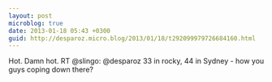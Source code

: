 ```yaml
---
layout: post
microblog: true
date: 2013-01-18 05:43 +0300
guid: http://desparoz.micro.blog/2013/01/18/t292099979726684160.html
---
```

Hot. Damn hot. RT @slingo: @desparoz 33 in rocky, 44 in Sydney - how you guys coping down there?
